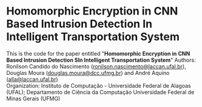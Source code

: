 # Homomorphic Encryption in CNN Based Intrusion Detection In Intelligent Transportation System
This is the code for the paper entitled "**Homomorphic Encryption in CNN Based Intrusion Detection SIn Intelligent Transportation System**"
Authors: Ronilson Candido do Nascimento (ronilson.nascimento@laccan.ufal.br), Douglas Moura (douglas.moura@dcc.ufmg.br) and André Aquino (alla@laccan.ufal.br)  
Organization: Instituto de Computação - Universidade Federal de Alagoas (UFAL); Departamento de Ciência da Computação Universidade Federal de Minas Gerais (UFMG)
